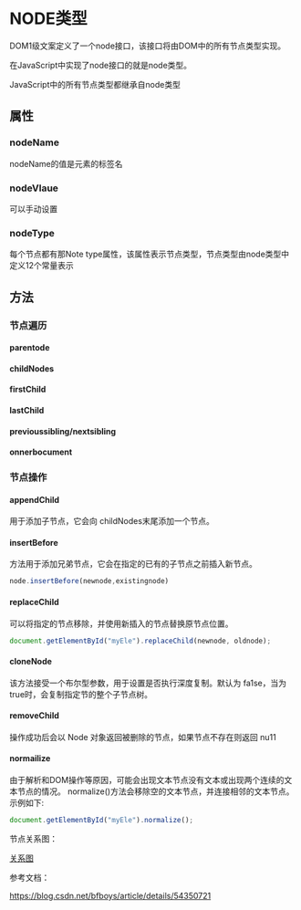 # NODE类型

DOM1级文案定义了一个node接口，该接口将由DOM中的所有节点类型实现。

在JavaScript中实现了node接口的就是node类型。

JavaScript中的所有节点类型都继承自node类型


## 属性

### nodeName

nodeName的值是元素的标签名

### nodeVlaue 

可以手动设置

### nodeType

每个节点都有那Note type属性，该属性表示节点类型，节点类型由node类型中定义12个常量表示



## 方法

### 节点遍历

#### parentode

#### childNodes

#### firstChild

#### lastChild

#### previoussibling/nextsibling

#### onnerbocument 


### 节点操作

#### appendChild

用于添加子节点，它会向 childNodes末尾添加一个节点。

#### insertBefore

方法用于添加兄弟节点，它会在指定的已有的子节点之前插入新节点。

```js
node.insertBefore(newnode,existingnode)
```

#### replaceChild

可以将指定的节点移除，并使用新插入的节点替换原节点位置。

```js
document.getElementById("myEle").replaceChild(newnode, oldnode);
```

#### cloneNode

该方法接受一个布尔型参数，用于设置是否执行深度复制。默认为 fa1se，当为 true时，会复制指定节的整个子节点树。

#### removeChild

操作成功后会以 Node 对象返回被删除的节点，如果节点不存在则返回 nu11

#### normailize

由于解析和DOM操作等原因，可能会出现文本节点没有文本或出现两个连续的文本节点的情况。 normalize()方法会移除空的文本节点，并连接相邻的文本节点。示例如下:

```js
document.getElementById("myEle").normalize();
```


节点关系图：

[关系图](./img/tree.png)


参考文档：

https://blog.csdn.net/bfboys/article/details/54350721